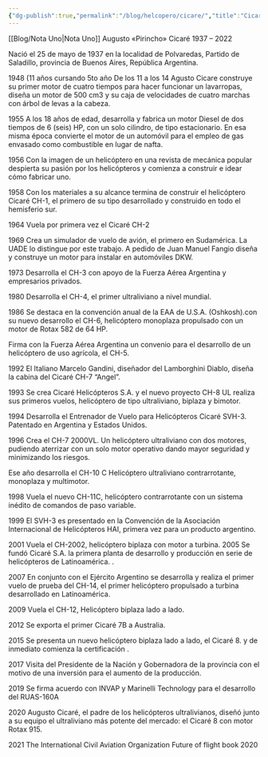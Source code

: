 ```yaml
---
{"dg-publish":true,"permalink":"/blog/helcopero/cicare/","title":"Cicaré"}
---
```


[[Blog/Nota Uno\|Nota Uno]]
Augusto «Pirincho» Cicaré 1937 – 2022

Nació el 25 de mayo de 1937 en la localidad de Polvaredas, Partido de Saladillo, provincia de Buenos Aires, República Argentina.

1948 (11 años cursando 5to año
De los 11 a los 14 Agusto Cicare construye su primer motor de cuatro tiempos para hacer funcionar un lavarropas, diseña un motor de 500 cm3 y su caja de velocidades de cuatro marchas con árbol de levas a la cabeza.

1955
A los 18 años de edad, desarrolla y fabrica un motor Diesel de dos tiempos de 6 (seis) HP, con un solo cilindro, de tipo estacionario.
En esa misma época convierte el motor de un automóvil para el empleo de gas envasado como combustible en lugar de nafta.

1956
Con la imagen de un helicóptero en una revista de mecánica popular despierta su pasión por los helicópteros y comienza a construir e idear cómo fabricar uno.

1958
Con los materiales a su alcance termina de construir el helicóptero Cicaré CH-1, el primero de su tipo desarrollado y construido en todo el hemisferio sur.

1964
Vuela por primera vez el Cicaré CH-2

1969
Crea un simulador de vuelo de avión, el primero en Sudamérica. La UADE lo distingue por este trabajo.
A pedido de Juan Manuel Fangio diseña y construye un motor para instalar en automóviles DKW.

1973
Desarrolla el CH-3 con apoyo de la Fuerza Aérea Argentina y empresarios privados.

1980
Desarrolla el CH-4, el primer ultraliviano a nivel mundial.

1986
Se destaca en la convención anual de la EAA de U.S.A. (Oshkosh).con su nuevo desarrollo el CH-6, helicóptero monoplaza propulsado con un motor de Rotax 582 de 64 HP.

Firma con la Fuerza Aérea Argentina un convenio para el desarrollo de un helicóptero de uso agrícola, el CH-5.

1992
El Italiano Marcelo Gandini, diseñador del Lamborghini Diablo, diseña la cabina del Cicaré CH-7 “Angel”.

1993
Se crea Cicaré Helicópteros S.A. y el nuevo proyecto CH-8 UL realiza sus primeros vuelos, helicóptero de tipo ultraliviano, biplaza y bimotor.

1994
Desarrolla el Entrenador de Vuelo para Helicópteros Cicaré SVH-3. Patentado en Argentina y Estados Unidos.

1996
Crea el CH-7 2000VL. Un helicóptero ultraliviano con dos motores, pudiendo aterrizar con un solo motor operativo dando mayor seguridad y minimizando los riesgos.

Ese año desarrolla el CH-10 C Helicóptero ultraliviano contrarrotante, monoplaza y multimotor.

1998
Vuela el nuevo CH-11C, helicóptero contrarrotante con un sistema inédito de comandos de paso variable.

1999
El SVH-3 es presentado en la Convención de la Asociación Internacional de Helicópteros HAI, primera vez para un producto argentino.

2001
Vuela el CH-2002, helicóptero biplaza con motor a turbina.
2005
Se fundó Cicaré S.A. la primera planta de desarrollo y producción en serie de helicópteros de Latinoamérica. .

2007
En conjunto con el Ejército Argentino se desarrolla y realiza el primer vuelo de prueba del CH-14, el primer helicóptero propulsado a turbina desarrollado en Latinoamérica.

2009
Vuela el CH-12, Helicóptero biplaza lado a lado.

2012
Se exporta el primer Cicaré 7B a Australia.

2015
Se presenta un nuevo helicóptero biplaza lado a lado, el Cicaré 8. y de inmediato comienza la certificación .

2017
Visita del Presidente de la Nación y Gobernadora de la provincia con el motivo de una inversión para el aumento de la producción.

2019
Se firma acuerdo con INVAP y Marinelli Technology para el desarrollo del RUAS-160A

2020
Augusto Cicaré, el padre de los helicópteros ultralivianos, diseñó junto a su equipo el ultraliviano más potente del mercado: el Cicaré 8 con motor Rotax 915.

2021
The International Civil Aviation Organization Future of flight book 2020

